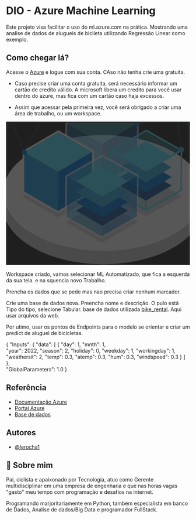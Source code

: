 
# DIO - Azure Machine Learning

Este projeto visa facilitar o uso do ml.azure.com na prática. Mostrando uma analise de dados de alugueis de bicileta utilizando Regressão Linear como exemplo.




## Como chegar lá?

Acesse o [Azure](https://azure.com) e logue com sua conta. CAso não tenha crie uma gratuita.

* Caso precise criar uma conta gratuita, será necessário informar um cartão de credito válido. A microsoft libera um credito para você usar dentro do azure, mas fica com um cartão caso haja excessos.

* Assim que acessar pela primeira vez, você será obrigado a criar uma área de trabalho, ou um workspace.

![](/imagens/logo_mlazure.png)


Workspace criado, vamos selecionar ML Automatizado, que fica a esquerda da sua tela. e na squencia novo Trabalho.

Prencha os dados que se pede mas nao precisa criar nenhum marcador.

Crie uma base de dados nova. Preencha nome e descrição. O pulo está Tipo do tipo, selecione Tabular.
base de dados utilizada [bike_rental](https://aka.ms/bike-rentals). Aqui usar arquivos da web.


Por utimo, usar os pontos de Endpoints para o modelo se orientar e criar um predict de aluguel de bicicletas.

 {
   "Inputs": { 
     "data": [
       {
         "day": 1,
         "mnth": 1,   
         "year": 2022,
         "season": 2,
         "holiday": 0,
         "weekday": 1,
         "workingday": 1,
         "weathersit": 2, 
         "temp": 0.3, 
         "atemp": 0.3,
         "hum": 0.3,
         "windspeed": 0.3 
       }
     ]    
   },   
   "GlobalParameters": 1.0
 }


## Referência

 - [Documentação Azure](https://microsoftlearning.github.io/mslearn-ai-fundamentals/Instructions/Labs/01-machine-learning.html)
 - [Portal Azure](https://portal.azure.com)
 - [Base de dados](https://aka.ms/bike-rentals)


## Autores

- [@lerocha1](https://www.github.com/lerocha1)


## 🚀 Sobre mim
Pai, ciclista e apaixonado por Tecnologia, atuo como Gerente multidisciplinar em uma empresa de engenharia e que nas horas vagas "gasto" meu tempo com programação e desafios na internet.

Programando marjoritariamente em Python, também especialista em banco de Dados, Analise de dados/Big Data e programador FullStack.
